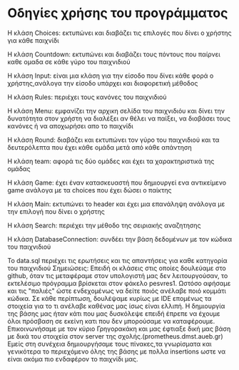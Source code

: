 # Οδηγίες χρήσης του προγράμματος

Η κλάση Choices: εκτυπώνει και διαβάζει τις επιλογές που δίνει ο χρήστης για κάθε παιχνίδι

Η κλάση Countdown: εκτυπώνει και διαβάζει τους πόντους που παίρνει καθε ομαδα
σε κάθε γύρο του παιχνιδιού

Η κλάση Input: είναι μια κλάση για την είσοδο που δίνει κάθε φορά
ο χρήστης,ανάλογα την είσοδο υπάρχει και διαφορετική μέθοδος 

Η κλάση Rules: περιέχει τους κανόνες του παιχνιδιού

Η κλάση Menu: εμφανίζει την αρχικη σελίδα του παιχνιδιόυ και δίνει 
την δυνατότητα στον χρήστη να διαλέξει αν θέλει να παίξει, να διαβάσει
τους κανόνες ή να αποχωρήσει απο το παιχνίδι

Η κλάση Round: διαβάζει και εκτυπώνει τον γύρο του παιχνιδιού και τα δευτερόλεπτα 
που έχει κάθε ομάδα μετά από κάθε απάντηση

Η κλάση team: αφορά τις δύο ομάδες και έχει τα χαρακτηριστικά της ομάδας 

Η κλάση Game: έχει έναν κατασκευαστή που δημιουργεί ενα αντικείμενο game 
ανάλογα με τα choices που έχει δώσει ο παίκτης

Η κλάση Main: εκτυπώνει το header και έχει μια επανάληψη ανάλογα
με την επιλογή που δίνει ο χρήστης

Η κλάση Search: περιέχει την μέθοδο της σειριακής αναζητησης

Η κλάση DatabaseConnection: συνδέει την βάση δεδομένων με τον κώδικα του παιχνιδιού

Το data.sql περιέχει τις ερωτήσεις και τις απαντήσεις για καθε κατηγορία του παιχνιδιού 
Σημειώσεις:
Επειδή οι κλάσεις στις οποίες δουλεύαμε στο github, όταν τις μεταφέραμε στον υπολογιστή μας δεν λειτουργούσαν, το εκτελέσιμο πρόγραμμα βρίσκεται στον φάκελο pesvres1. Ωστόσο αφήσαμε και τις "παλιές" ώστε ενδεχομένως να δείτε ποιός ανέλαβε ποιό κομμάτι κώδικα. Σε κάθε περίπτωση, δουλέψαμε κυρίως με IDE επομένως τα στοιχεία για το τι ανέλαβε καθένας μας ίσως είναι ελλιπή.
Η δημιουργία της βάσης μας ήταν κάτι που μας δυσκόλεψε επειδή έπρεπε να έχουμε όλοι πρόσβαση σε εκείνη κατι που δεν μπορούσαμε να καταφέρουμε. Επικοινωνήσαμε με τον κύριο Γρηγορακάκη και μας έφτιαξε δική μας βάση με δικά του στοιχεία στον server της σχολής.(prometheus.dmst.aueb.gr) Εμείς στη συνέχεια δημιουργήσαμε τους πίνακες,τα γνωρίσματα και γενικότερα το περιεχόμενο όλης της βάσης με πολλα insertions ωστε να είναι ακόμα πιο ενδαφέρον το παιχνίδι μας.
